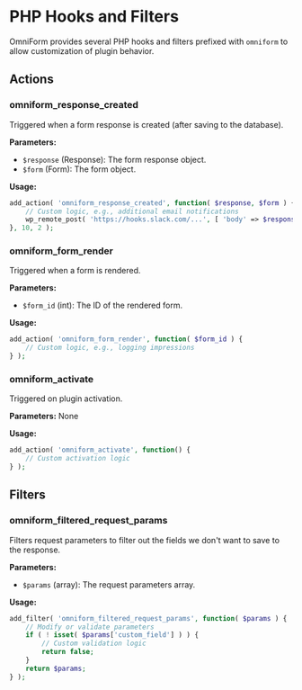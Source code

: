 # PHP Hooks and Filters

OmniForm provides several PHP hooks and filters prefixed with `omniform` to allow customization of plugin behavior.

## Actions

### omniform_response_created
Triggered when a form response is created (after saving to the database).

**Parameters:**
- `$response` (Response): The form response object.
- `$form` (Form): The form object.

**Usage:**
```php
add_action( 'omniform_response_created', function( $response, $form ) {
    // Custom logic, e.g., additional email notifications
    wp_remote_post( 'https://hooks.slack.com/...', [ 'body' => $response->email_content() ] );
}, 10, 2 );
```

### omniform_form_render
Triggered when a form is rendered.

**Parameters:**
- `$form_id` (int): The ID of the rendered form.

**Usage:**
```php
add_action( 'omniform_form_render', function( $form_id ) {
    // Custom logic, e.g., logging impressions
} );
```

### omniform_activate
Triggered on plugin activation.

**Parameters:** None

**Usage:**
```php
add_action( 'omniform_activate', function() {
    // Custom activation logic
} );
```

## Filters

### omniform_filtered_request_params
Filters request parameters to filter out the fields we don't want to save to the response.

**Parameters:**
- `$params` (array): The request parameters array.

**Usage:**
```php
add_filter( 'omniform_filtered_request_params', function( $params ) {
    // Modify or validate parameters
    if ( ! isset( $params['custom_field'] ) ) {
        // Custom validation logic
        return false;
    }
    return $params;
} );
```